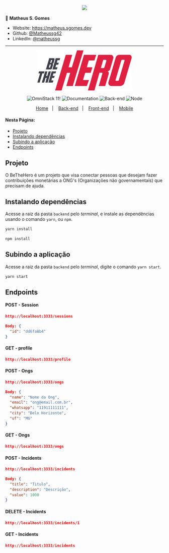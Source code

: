 <p align="center"><a target="_blank" href="https://matheus.sgomes.dev"><img src="https://matheus.sgomes.dev/img/logo_azul.png"></a></p>


👤 **Matheus S. Gomes** 

* Website: https://matheus.sgomes.dev
* Github: [@Matheussg42](https://github.com/Matheussg42)
* LinkedIn: [@matheussg](https://linkedin.com/in/matheussg)

---

<p align="center">
<img src="../frontend/src/assets/logo.svg" style='width: 300px'>
</p>



<p align="center">
 <img src="https://img.shields.io/static/v1?label=OmniStack&message=11&color=7159c1&labelColor=444444" alt="OmniStack 11!" />

  <img alt="Documentation" src="https://img.shields.io/static/v1?label=Documentation&message=V1.0&color=f1c40f&labelColor=444444"> 
  
  <img alt="Back-end" src="https://img.shields.io/static/v1?label=Back-end&message=Ok&color=27ae60&labelColor=444444">
  
  <img alt="Node" src="https://img.shields.io/static/v1?label=Node.js&message=13.6.0&color=27ae60&labelColor=444444"> 
</p>

<p align="center">
  <a href="/">Home</a>&nbsp;&nbsp;&nbsp;|&nbsp;&nbsp;&nbsp;
  <a href="/backend">Back-end</a>&nbsp;&nbsp;&nbsp;|&nbsp;&nbsp;&nbsp;
  <a href="/frontend">Front-end</a>&nbsp;&nbsp;&nbsp;|&nbsp;&nbsp;&nbsp;
  <a href="/mobile">Mobile</a>
</p>

#### Nesta Página:

* [Projeto](#projeto)
* [Instalando dependências](#dependencias)
* [Subindo a aplicação](#aplicacao)
* [Endpoints](#endpoints)

<span id="projeto"></span>
## Projeto

O BeTheHero é um projeto que visa conectar pessoas que desejam fazer contribuições monetárias a ONG's (Organizações não governamentais) que precisam de ajuda.

<span id="dependencias"></span>
## Instalando dependências

Acesse a raiz da pasta `backend` pelo _terminal_, e instale as dependências usando o comando `yarn`, ou `npm`.

```js
yarn install
```

```js
npm install
```


<span id="aplicacao"></span>
## Subindo a aplicação

Acesse a raiz da pasta `backend` pelo _terminal_, digite o comando `yarn start`.

```js
yarn start
```


<span id="endpoints"></span>
## Endpoints

#### POST - Session

```json
http://localhost:3333/sessions
```

```json
Body: {
  "id": "dd6fa8b4"
}
```

#### GET - profile

```json
http://localhost:3333/profile
```

#### POST - Ongs

```json
http://localhost:3333/ongs
```

```json
Body: {
  "name": "Nome da Ong",
  "email": "ong@email.com.br",
  "whatsapp": "11911111111",
  "city": "Belo Horizonte",
  "uf": "MG"
}
```

#### GET - Ongs

```json
http://localhost:3333/ongs
```

#### POST - Incidents

```json
http://localhost:3333/incidents
```

```json
Body: {
  "title": "Titulo",
  "description": "Descrição",
  "value": 1000
}
```

#### DELETE - Incidents

```json
http://localhost:3333/incidents/1
```

#### GET - Incidents

```json
http://localhost:3333/incidents
```